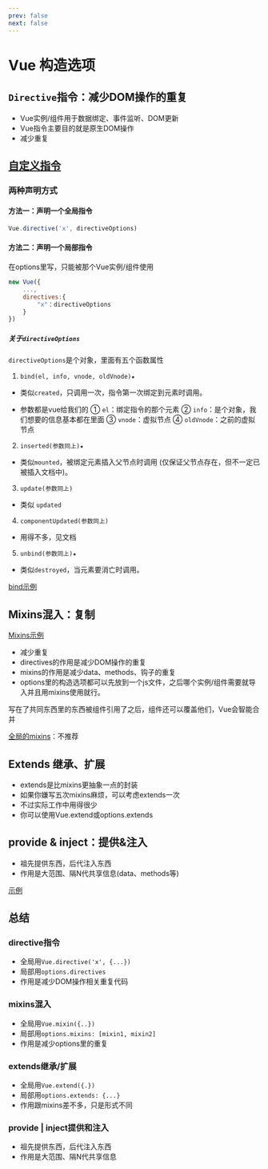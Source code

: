 ```yaml
---
prev: false
next: false
---
```

# Vue 构造选项

## `Directive`指令：减少DOM操作的重复

- Vue实例/组件用于数据绑定、事件监听、DOM更新
- Vue指令主要目的就是原生DOM操作
- 减少重复

## [自定义指令](https://cn.vuejs.org/v2/guide/custom-directive.html#ad)

### 两种声明方式

#### 方法一：声明一个全局指令

```javascript
Vue.directive('x', directiveOptions)
```

#### 方法二：声明一个局部指令

在options里写，只能被那个Vue实例/组件使用

```javascript
new Vue({
    ...,
    directives:{
        "x"：directiveOptions
    }
})
```

##### 关于`directiveOptions`

`directiveOptions`是个对象，里面有五个函数属性

1. `bind(el, info, vnode, oldVnode)★`

- 类似`created`，只调用一次，指令第一次绑定到元素时调用。

- 参数都是vue给我们的
① `el`：绑定指令的那个元素
② `info`：是个对象，我们想要的信息基本都在里面
③ `vnode`：虚拟节点
④ `oldVnode`：之前的虚拟节点

2. `inserted(参数同上)★`

- 类似`mounted`，被绑定元素插入父节点时调用 (仅保证父节点存在，但不一定已被插入文档中)。

3. `update(参数同上)`

- 类似 `updated`

4. `componentUpdated(参数同上)`

- 用得不多，见文档

5. `unbind(参数同上)★`

- 类似`destroyed`，当元素要消亡时调用。

[bind示例](https://codesandbox.io/s/proud-feather-57n67)

## Mixins混入：复制

[Mixins示例](https://codesandbox.io/s/kind-rosalind-86iez)

- 减少重复
- directives的作用是减少DOM操作的重复
- mixins的作用是减少data、methods、钩子的重复
- options里的构造选项都可以先放到一个js文件，之后哪个实例/组件需要就导入并且用mixins使用就行。

写在了共同东西里的东西被组件引用了之后，组件还可以覆盖他们，Vue会智能合并

[全局的mixins](https://cn.vuejs.org/v2/api/#Vue-mixin)：不推荐

## Extends 继承、扩展

- extends是比mixins更抽象一点的封装
- 如果你嫌写五次mixins麻烦，可以考虑extends一次
- 不过实际工作中用得很少
- 你可以使用Vue.extend或options.extends

## provide & inject：提供&注入

- 祖先提供东西，后代注入东西
- 作用是大范围、隔N代共享信息(data、methods等)

[示例](https://codesandbox.io/s/fragrant-rain-h8lm6)

## 总结

### directive指令

- 全局用`Vue.directive('x', {...})`
- 局部用`options.directives`
- 作用是减少DOM操作相关重复代码

### mixins混入

- 全局用`Vue.mixin({..})`
- 局部用`options.mixins: [mixin1, mixin2]`
- 作用是减少options里的重复

### extends继承/扩展

- 全局用`Vue.extend({.})`
- 局部用`options.extends: {...}`
- 作用跟mixins差不多，只是形式不同

### provide | inject提供和注入

- 祖先提供东西，后代注入东西
- 作用是大范围、隔N代共享信息
